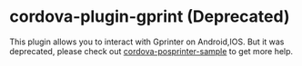 # cordova-plugin-gprint (Deprecated)

This plugin allows you to interact with Gprinter on Android,IOS.
But it was deprecated, please check out [cordova-posprinter-sample](https://github.com/liangminhua/cordova-posprinter-sample) to get more help.